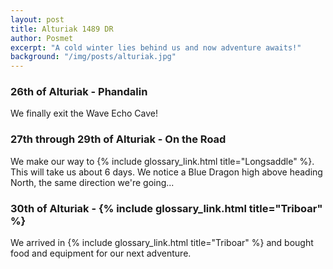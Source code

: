 ```yaml
---
layout: post
title: Alturiak 1489 DR
author: Posmet
excerpt: "A cold winter lies behind us and now adventure awaits!"
background: "/img/posts/alturiak.jpg"
---
```


### 26th of Alturiak - Phandalin
We finally exit the Wave Echo Cave!

### 27th through 29th of Alturiak - On the Road
We make our way to {% include glossary_link.html title="Longsaddle" %}. This will take us about 6 days.
We notice a Blue Dragon high above heading North, the same direction we're going...

### 30th of Alturiak - {% include glossary_link.html title="Triboar" %}
We arrived in {% include glossary_link.html title="Triboar" %} and bought food and equipment for our next adventure.
